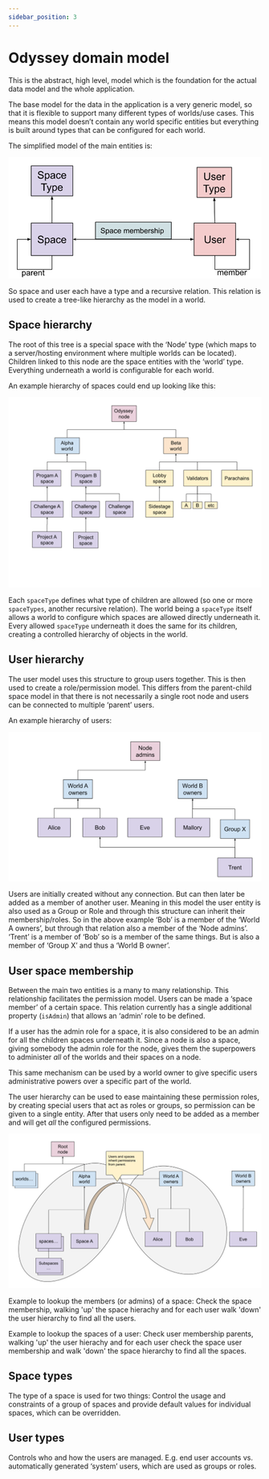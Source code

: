```yaml
---
sidebar_position: 3
---
```

# Odyssey domain model

This is the abstract, high level, model which is the foundation for the actual data model and the whole application.

The base model for the data in the application is a very generic model, so that it is flexible to support many different types of worlds/use cases. This means this model doesn’t contain any world specific entities but everything is built around types that can be configured for each world.

The simplified model of the main entities is:


![Odyssey space and user model](diagrams/momentum-domain-model.svg "Diagram of the main data models.")

[comment]: # (https://docs.google.com/drawings/d/1at4ZBDjI00OIFRPuWwsMHqmMF8RRRa08-Vn-AtUrMzk/edit?usp=sharing)


So space and user each have a type and a recursive relation. This relation is used to create a tree-like hierarchy as the model in a world.

## Space hierarchy

The root of this tree is a special space with the ‘Node’ type (which maps to a server/hosting environment where multiple worlds can be located). Children linked to this node are the space entities with the ‘world’ type. Everything underneath a world is configurable for each world.



An example hierarchy of spaces could end up looking like this:


![Diagram of an example space hierachy](diagrams/momentum-space-hierachy-example.svg "Example space structure")

[comment]: # (https://docs.google.com/drawings/d/1BT7DdrvOkeWWqU2hRL2A2jdBBHR_rIlWloJJXBhHvrE/edit?usp=sharing)


Each `spaceType` defines what type of children are allowed (so one or more `spaceTypes`, another recursive relation). The world being a `spaceType` itself allows a world to configure which spaces are allowed directly underneath it. Every allowed `spaceType` underneath it does the same for its children, creating a controlled hierarchy of objects in the world.



## User hierarchy

The user model uses this structure to group users together. This is then used to create a role/permission model. This differs from the parent-child space model in that there is not necessarily a single root node and users can be connected to multiple ‘parent’ users. 

An example hierarchy of users:

![Diagram of an example user hierarchy](diagrams/momentum-user-hierarchy-example.svg "Example user structure")

[comment]: # (https://docs.google.com/drawings/d/1PilXhPe2aF9EmCAWeqPu79hLrCUUlMvurGKZZ5N1Xc4/edit?usp=sharing)


Users are initially created without any connection. But can then later be added as a member of another user. Meaning in this model the user entity is also used as a Group or Role and through this structure can inherit their membership/roles. So in the above example ‘Bob’ is a member of the ‘World A owners’, but through that relation also a member of the ‘Node admins’.  ‘Trent’ is a member of ‘Bob’ so is a member of the same things. But is also a member of ‘Group X’ and thus a ‘World B owner’.

## User space membership

Between the main two entities is a many to many relationship. This relationship facilitates the permission model. Users can be made a ‘space member’ of a certain space. This relation currently has a single additional property (`isAdmin`) that allows an ‘admin’ role to be defined.

If a user has the admin role for a space, it is also considered to be an admin for all the children spaces underneath it. Since a node is also a space, giving somebody the admin role for the node, gives them the superpowers to administer _all_ of the worlds and their spaces on a node. 

This same mechanism can be used by a world owner to give specific users administrative powers over a specific part of the world.

The user hierarchy can be used to ease maintaining these permission roles, by creating special users that act as roles or groups, so permission can be given to a single entity. After that users only need to be added as a member and will get _all_ the configured permissions.

![Diagram of an example permission model](diagrams/momentum-permission-model-example.svg "Example permission model")

[comment]: # (https://docs.google.com/drawings/d/1k080zS7_IeNzkreINazEwtvJok9X6i0kZ_XFFs8jk5Y/edit?usp=sharing)

Example to lookup the members (or admins) of a space:
Check the space membership, walking 'up' the space hierachy and for each user walk 'down' the user hierarchy to find all the users.

Example to lookup the spaces of a user:
Check user membership parents, walking 'up' the user hierachy and for each user check the space user membership and walk 'down' the space hierarchy to find all the spaces.

## Space types

The type of a space is used for two things: Control the usage and constraints of a group of spaces and provide default values for individual spaces, which can be overridden.

## User types

Controls who and how the users are managed. E.g. end user accounts vs. automatically generated ‘system’ users, which are used as groups or roles.

